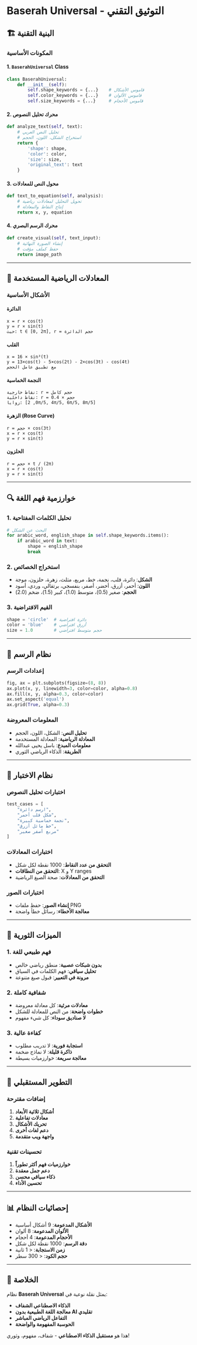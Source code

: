 # Baserah Universal - التوثيق التقني

## 🏗️ البنية التقنية

### المكونات الأساسية

#### 1. `BaserahUniversal` Class
```python
class BaserahUniversal:
    def __init__(self):
        self.shape_keywords = {...}    # قاموس الأشكال
        self.color_keywords = {...}    # قاموس الألوان  
        self.size_keywords = {...}     # قاموس الأحجام
```

#### 2. محرك تحليل النصوص
```python
def analyze_text(self, text):
    # تحليل النص العربي
    # استخراج الشكل، اللون، الحجم
    return {
        'shape': shape,
        'color': color, 
        'size': size,
        'original_text': text
    }
```

#### 3. محول النص للمعادلات
```python
def text_to_equation(self, analysis):
    # تحويل التحليل لمعادلات رياضية
    # إنتاج النقاط والمعادلة
    return x, y, equation
```

#### 4. محرك الرسم البصري
```python
def create_visual(self, text_input):
    # إنشاء الصورة النهائية
    # حفظ كملف مؤقت
    return image_path
```

---

## 🧮 المعادلات الرياضية المستخدمة

### الأشكال الأساسية

#### الدائرة
```
x = r × cos(t)
y = r × sin(t)
حيث: t ∈ [0, 2π], r = حجم الدائرة
```

#### القلب
```
x = 16 × sin³(t)
y = 13×cos(t) - 5×cos(2t) - 2×cos(3t) - cos(4t)
مع تطبيق عامل الحجم
```

#### النجمة الخماسية
```
نقاط خارجية: r = حجم كامل
نقاط داخلية: r = حجم × 0.4
زوايا: [0, 2π/5, 4π/5, 6π/5, 8π/5]
```

#### الزهرة (Rose Curve)
```
r = حجم × cos(3t)
x = r × cos(t)
y = r × sin(t)
```

#### الحلزون
```
r = حجم × t / (2π)
x = r × cos(t)
y = r × sin(t)
```

---

## 🔍 خوارزمية فهم اللغة

### 1. تحليل الكلمات المفتاحية
```python
# البحث عن الشكل
for arabic_word, english_shape in self.shape_keywords.items():
    if arabic_word in text:
        shape = english_shape
        break
```

### 2. استخراج الخصائص
- **الشكل**: دائرة، قلب، نجمة، خط، مربع، مثلث، زهرة، حلزون، موجة
- **اللون**: أحمر، أزرق، أخضر، أصفر، بنفسجي، برتقالي، وردي، أسود
- **الحجم**: صغير (0.5)، متوسط (1.0)، كبير (1.5)، ضخم (2.0)

### 3. القيم الافتراضية
```python
shape = 'circle'  # دائرة افتراضية
color = 'blue'    # أزرق افتراضي
size = 1.0        # حجم متوسط افتراضي
```

---

## 🎨 نظام الرسم

### إعدادات الرسم
```python
fig, ax = plt.subplots(figsize=(8, 8))
ax.plot(x, y, linewidth=3, color=color, alpha=0.8)
ax.fill(x, y, alpha=0.3, color=color)
ax.set_aspect('equal')
ax.grid(True, alpha=0.3)
```

### المعلومات المعروضة
- **تحليل النص**: الشكل، اللون، الحجم
- **المعادلة الرياضية**: المعادلة المستخدمة
- **معلومات المبدع**: باسل يحيى عبدالله
- **الطريقة**: الذكاء الرياضي الثوري

---

## 🧪 نظام الاختبار

### اختبارات تحليل النصوص
```python
test_cases = [
    "ارسم دائرة",
    "شكل قلب أحمر", 
    "نجمة خماسية كبيرة",
    "خط مائل أزرق",
    "مربع أصفر صغير"
]
```

### اختبارات المعادلات
- **التحقق من عدد النقاط**: 1000 نقطة لكل شكل
- **التحقق من النطاقات**: X و Y ranges
- **التحقق من المعادلات**: صحة الصيغ الرياضية

### اختبارات الصور
- **إنشاء الصور**: حفظ ملفات PNG
- **معالجة الأخطاء**: رسائل خطأ واضحة

---

## 🌟 الميزات الثورية

### 1. فهم طبيعي للغة
- **بدون شبكات عصبية**: منطق رياضي خالص
- **تحليل سياقي**: فهم الكلمات في السياق
- **مرونة في التعبير**: قبول صيغ متنوعة

### 2. شفافية كاملة
- **معادلات مرئية**: كل معادلة معروضة
- **خطوات واضحة**: من النص للمعادلة للشكل
- **لا صناديق سوداء**: كل شيء مفهوم

### 3. كفاءة عالية
- **استجابة فورية**: لا تدريب مطلوب
- **ذاكرة قليلة**: لا نماذج ضخمة
- **معالجة سريعة**: خوارزميات بسيطة

---

## 🔧 التطوير المستقبلي

### إضافات مقترحة
1. **أشكال ثلاثية الأبعاد**
2. **معادلات تفاعلية**
3. **تحريك الأشكال**
4. **دعم لغات أخرى**
5. **واجهة ويب متقدمة**

### تحسينات تقنية
1. **خوارزميات فهم أكثر تطوراً**
2. **دعم جمل معقدة**
3. **ذكاء سياقي محسن**
4. **تحسين الأداء**

---

## 📊 إحصائيات النظام

- **الأشكال المدعومة**: 9 أشكال أساسية
- **الألوان المدعومة**: 8 ألوان
- **الأحجام المدعومة**: 4 أحجام
- **دقة الرسم**: 1000 نقطة لكل شكل
- **زمن الاستجابة**: < 1 ثانية
- **حجم الكود**: < 300 سطر

---

## 🎯 الخلاصة

نظام **Baserah Universal** يمثل نقلة نوعية في:
- **الذكاء الاصطناعي الشفاف**
- **معالجة اللغة الطبيعية بدون AI تقليدي**
- **التفاعل الرياضي المباشر**
- **الحوسبة المفهومة والواضحة**

هذا هو **مستقبل الذكاء الاصطناعي** - شفاف، مفهوم، وثوري!
